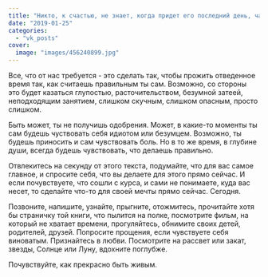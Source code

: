 ```yaml
---
title: "Никто, к счастью, не знает, когда придет его последний день, час, минута."
date: "2019-01-25"
categories: 
  - "vk_posts"
cover:
  image: "images/456240899.jpg"
---
```


Все, что от нас требуется - это сделать так, чтобы прожить отведенное время так, как считаешь правильным ты сам. Возможно, со стороны это будет казаться глупостью, расточительством, безумной затеей, неподходящим занятием, слишком скучным, слишком опасным, просто слишком.

<!--more-->

Быть может, ты не получишь одобрения. Может, в какие-то моменты ты сам будешь чуствовать себя идиотом или безумцем. Возможно, ты будешь приносить и сам чувствовать боль. Но в то же время, в глубине души, всегда будешь чувствовать, что делаешь правильно.

Отвлекитесь на секунду от этого текста, подумайте, что для вас самое главное, и спросите себя, что вы делаете для этого прямо сейчас. И если почувствуете, что сошли с курса, и сами не понимаете, куда вас несет, то сделайте что-то для своей мечты прямо сейчас. Сегодня.

Позвоните, напишите, узнайте, прыгните, отожмитесь, прочитайте хотя бы страничку той книги, что пылится на полке, посмотрите фильм, на который не хватает времени, прогуляйтесь, обнимите своих детей, родителей, друзей. Попросите прощения, если чувствуете себя виноватым. Признайтесь в любви. Посмотрите на рассвет или закат, звезды, Солнце или Луну, вдохните поглубже.

Почувствуйте, как прекрасно быть живым.
